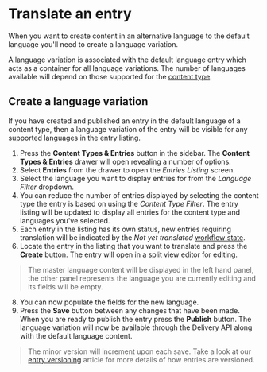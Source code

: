 # Translate an entry
When you want to create content in an alternative language to the default language you'll need to create a language variation.

A language variation is associated with the default language entry which acts as a container for all language variations. The number of languages available will depend on those supported for the [content type](/content-types/enable-disable-languages.md).

## Create a language variation
If you have created and published an entry in the default language of a content type, then a language variation of the entry will be visible for any supported languages in the entry listing.

1. Press the **Content Types & Entries** button in the sidebar. The **Content Types & Entries** drawer will open revealing a number of options.
2. Select **Entries** from the drawer to open the *Entries Listing* screen.
3. Select the language you want to display entries for from the *Language Filter* dropdown.
4. You can reduce the number of entries displayed by selecting the content type the entry is based on using the *Content Type Filter*. The entry listing will be updated to display all entries for the content type and languages you've selected.
5. Each entry in the listing has its own status, new entries requiring translation will be indicated by the *Not yet translated* [workflow state](/entries/workflow-states.md).
6. Locate the entry in the listing that you want to translate and press the **Create** button. The entry will open in a split view editor for editing.
> The master language content will be displayed in the left hand panel, the other panel represents the language you are currently editing and its fields will be empty.
8. You can now populate the fields for the new language.
9. Press the **Save** button between any changes that have been made. When you are ready to publish the entry press the **Publish** button. The language variation will now be available through the Delivery API along with the default language content.
> The minor version will increment upon each save. Take a look at our [entry versioning](/entries/entry-versioning.md) article for more details of how entries are versioned.
